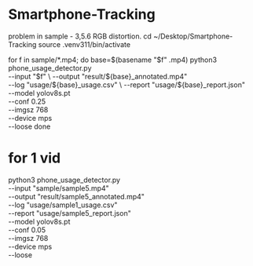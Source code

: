 # Smartphone-Tracking
problem in sample - 3,5.6 RGB distortion.
cd ~/Desktop/Smartphone-Tracking
source .venv311/bin/activate

for f in sample/*.mp4; do
  base=$(basename "$f" .mp4)
  python3 phone_usage_detector.py \
    --input "$f" \
    --output "result/${base}_annotated.mp4" \
    --log "usage/${base}_usage.csv" \
    --report "usage/${base}_report.json" \
    --model yolov8s.pt \
    --conf 0.25 \
    --imgsz 768 \
    --device mps \
    --loose
done


# for 1 vid
python3 phone_usage_detector.py \
  --input "sample/sample5.mp4" \
  --output "result/sample5_annotated.mp4" \
  --log "usage/sample1_usage.csv" \
  --report "usage/sample5_report.json" \
  --model yolov8s.pt \
  --conf 0.05 \
  --imgsz 768 \
  --device mps \
  --loose
